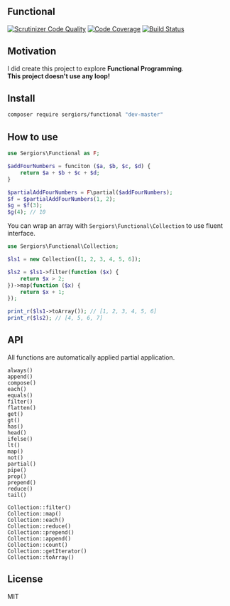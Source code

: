 Functional
----------
[![Scrutinizer Code Quality](https://scrutinizer-ci.com/g/sergiors/functional/badges/quality-score.png?b=master)](https://scrutinizer-ci.com/g/sergiors/functional/?branch=master)
[![Code Coverage](https://scrutinizer-ci.com/g/sergiors/functional/badges/coverage.png?b=master)](https://scrutinizer-ci.com/g/sergiors/functional/?branch=master)
[![Build Status](https://scrutinizer-ci.com/g/sergiors/functional/badges/build.png?b=master)](https://scrutinizer-ci.com/g/sergiors/functional/build-status/master)

Motivation
----------
I did create this project to explore **Functional Programming**.  
**This project doesn't use any loop!**

Install
-------

```bash
composer require sergiors/functional "dev-master"
```

How to use
----------
```php
use Sergiors\Functional as F;

$addFourNumbers = funciton ($a, $b, $c, $d) {
    return $a + $b + $c + $d;
}

$partialAddFourNumbers = F\partial($addFourNumbers);
$f = $partialAddFourNumbers(1, 2);
$g = $f(3);
$g(4); // 10
```

You can wrap an array with `Sergiors\Functional\Collection` to use fluent interface.

```php
use Sergiors\Functional\Collection;

$ls1 = new Collection([1, 2, 3, 4, 5, 6]);

$ls2 = $ls1->filter(function ($x) {
    return $x > 2;
})->map(function ($x) {
    return $x + 1;
});

print_r($ls1->toArray()); // [1, 2, 3, 4, 5, 6]
print_r($ls2); // [4, 5, 6, 7]
```

API
---

All functions are automatically applied partial application.

```
always()
append()
compose()
each()
equals()
filter()
flatten()
get()
gt()
has()
head()
ifelse()
lt()
map()
not()
partial()
pipe()
prop()
prepend()
reduce()
tail()
```


```
Collection::filter()
Collection::map()
Collection::each()
Collection::reduce()
Collection::prepend()
Collection::append()
Collection::count()
Collection::getIterator()
Collection::toArray()
```

License
-------
MIT


